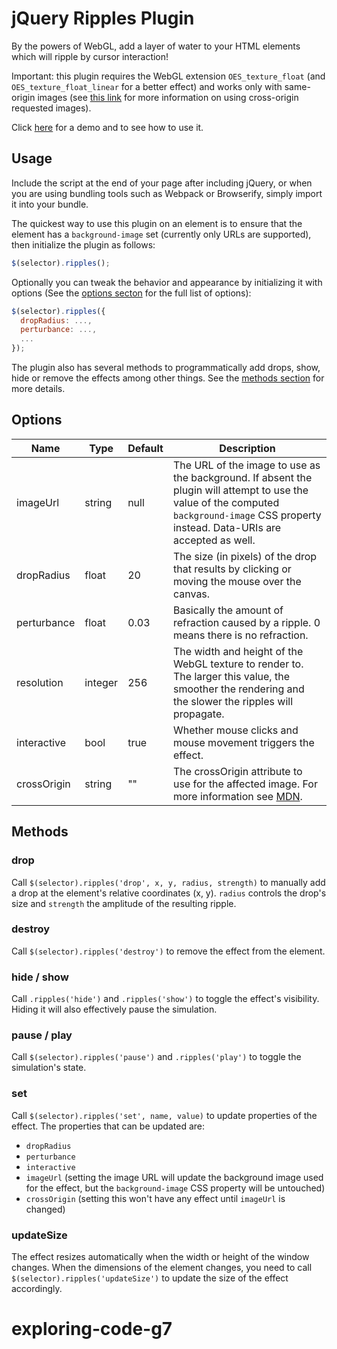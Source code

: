 jQuery Ripples Plugin
=====================

By the powers of WebGL, add a layer of water to your HTML elements which will ripple by cursor interaction!

Important: this plugin requires the WebGL extension `OES_texture_float` (and `OES_texture_float_linear` for a better effect) and works only with same-origin images (see [this link](https://developer.mozilla.org/en-US/docs/Web/HTTP/Access_control_CORS) for more information on using cross-origin requested images).

Click [here](http://sirxemic.github.io/jquery.ripples/) for a demo and to see how to use it.

Usage
-----

Include the script at the end of your page after including jQuery, or when you are using bundling tools such as Webpack or Browserify, simply import it into your bundle.

The quickest way to use this plugin on an element is to ensure that the element has a `background-image` set (currently only URLs are supported), then initialize the plugin as follows:

```js
$(selector).ripples();
```

Optionally you can tweak the behavior and appearance by initializing it with options (See the [options secton](#options) for the full list of options):

```js
$(selector).ripples({
  dropRadius: ...,
  perturbance: ...,
  ...
});
```

The plugin also has several methods to programmatically add drops, show, hide or remove the effects among other things. See the [methods section](#methods) for more details.

Options
-------
| Name | Type | Default | Description |
|------|------|---------|-------------|
| imageUrl | string | null | The URL of the image to use as the background. If absent the plugin will attempt to use the value of the computed `background-image` CSS property instead. Data-URIs are accepted as well. |
| dropRadius | float | 20 | The size (in pixels) of the drop that results by clicking or moving the mouse over the canvas. |
| perturbance | float | 0.03 | Basically the amount of refraction caused by a ripple. 0 means there is no refraction. |
| resolution | integer | 256 | The width and height of the WebGL texture to render to. The larger this value, the smoother the rendering and the slower the ripples will propagate. |
| interactive | bool | true | Whether mouse clicks and mouse movement triggers the effect. |
| crossOrigin | string | "" | The crossOrigin attribute to use for the affected image. For more information see [MDN](https://developer.mozilla.org/en-US/docs/Web/HTML/CORS_settings_attributes).


Methods
-------
### drop
Call `$(selector).ripples('drop', x, y, radius, strength)` to manually add a drop at the element's relative coordinates (x, y). `radius` controls the drop's size and `strength` the amplitude of the resulting ripple.

### destroy
Call `$(selector).ripples('destroy')` to remove the effect from the element.

### hide / show
Call `.ripples('hide')` and `.ripples('show')` to toggle the effect's visibility. Hiding it will also effectively pause the simulation.

### pause / play
Call `$(selector).ripples('pause')` and `.ripples('play')` to toggle the simulation's state.

### set
Call `$(selector).ripples('set', name, value)` to update properties of the effect. The properties that can be updated are:
- `dropRadius`
- `perturbance`
- `interactive`
- `imageUrl` (setting the image URL will update the background image used for the effect, but the `background-image` CSS property will be untouched)
- `crossOrigin` (setting this won't have any effect until `imageUrl` is changed)

### updateSize
The effect resizes automatically when the width or height of the window changes. When the dimensions of the element changes, you need to call `$(selector).ripples('updateSize')` to update the size of the effect accordingly.
# exploring-code-g7
